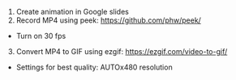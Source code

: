 1. Create animation in Google slides
2. Record MP4 using peek: https://github.com/phw/peek/
  * Turn on 30 fps
3. Convert MP4 to GIF using ezgif: https://ezgif.com/video-to-gif/
  * Settings for best quality: AUTOx480 resolution